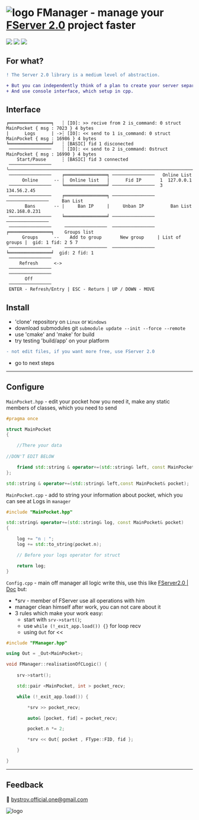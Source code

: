 # ![logo](https://user-images.githubusercontent.com/92841151/194349274-67019ddb-81a4-4d17-a03f-7e52cb541845.png) FManager - manage your [FServer 2.0](https://github.com/ArtemBystrovOfficial/FServer2.0) project faster

<span>
<img src ="https://img.shields.io/badge/Linux-FCC624?style=for-the-badge&logo=linux&logoColor=black"/>
<img src ="https://img.shields.io/badge/mac%20os-000000?style=for-the-badge&logo=apple&logoColor=white"/>
<img src ="https://img.shields.io/badge/Windows-0078D6?style=for-the-badge&logo=windows&logoColor=white"/>
</span>

## For what?

```diff
! The Server 2.0 library is a medium level of abstraction. 
```

```diff
+ But you can independently think of a plan to create your server separate from the client
+ And use console interface, which setup in cpp.
```
## Interface

```
╒════════════════╕   ┆ [IO]: >> recive from 2 is_command: 0 struct MainPocket { msg : 7023 } 4 bytes
|      Logs      | ->┆ [IO]: << send to 1 is_command: 0 struct MainPocket { msg : 16986 } 4 bytes
╘════════════════╛   ┆ [BASIC] fid 1 disconected
 ────────────────    ┆ [IO]: << send to 2 is_command: 0struct MainPocket { msg : 16990 } 4 bytes
    Start/Pause      ┆ [BASIC] fid 3 connected
 ────────────────    ╰──────────────────────────────────────────────────────────────────────────────── 
 ────────────────    ╒════════════════╕ ────────────────   Online List
      Online      -- |  Online list   |      Fid IP       1  127.0.0.1 
 ────────────────    ╘════════════════╛ ────────────────  3  134.56.2.45 
 ────────────────    ╒════════════════╕ ────────────────  ────────────────     Ban List
       Bans       -- |     Ban IP     |     Unban IP          Ban List      192.168.0.231
 ────────────────    ╘════════════════╛ ────────────────  ────────────────
 ────────────────     ────────────────  ──────────────── ╒════════════════╕    Groups list
      Groups      --    Add to group       New group     | List of groups |  gid: 1 fid: 2 5 7
 ────────────────     ────────────────  ──────────────── ╘════════════════╛  gid: 2 fid: 1 
 ────────────────
     Refresh      <->
 ────────────────
 ────────────────
       Off
 ────────────────
 ENTER - Refresh/Entry | ESC - Return | UP / DOWN - MOVE
```
## Install

- 'clone' repository on `Linux` or `Windows`
- download submodules git `submodule update --init --force --remote`
- use 'cmake' and 'make' for build
- try testing 'build/app' on your platform
```diff
- not edit files, if you want more free, use FServer 2.0
```
- go to next steps
____
## Configure
`MainPocket.hpp` - edit your pocket how you need it, make any static members of classes, which you need to send

```c++
#pragma once

struct MainPocket
{

    //There your data
    
//DON'T EDIT BELOW

    friend std::string & operator+=(std::string& left, const MainPocket& pocket);
};

std::string & operator+=(std::string& left,const MainPocket& pocket);

```   
                                                                                      
`MainPocket.cpp` - add to string your information about pocket, which you can see at Logs in `manager` 
```c++                                                                                
#include "MainPocket.hpp"

std::string& operator+=(std::string& log, const MainPocket& pocket)
{

    log += "n : "; 
    log += std::to_string(pocket.n);

    // Before your logs operator for struct

    return log;
}
```

`Config.cpp` - main off manager all logic write this, use this like [FServer2.0 | Doc](https://github.com/ArtemBystrovOfficial/FServer2.0) but:
- *srv - member of FServer use all operations with him
- manager clean himself after work, you can not care about it
- 3 rules which make your work easy:
  - start with `srv->start()`;
  - use `while (!_exit_app.load()) {}` for loop recv
  - using `Out` for <<

```c++
#include "FManager.hpp"

using Out = _Out<MainPocket>;

void FManager::realisationOfCLogic() { 
	
	srv->start();

	std::pair <MainPocket, int > pocket_recv;

	while (!_exit_app.load()) {

		*srv >> pocket_recv;

		auto& [pocket, fid] = pocket_recv;

		pocket.n *= 2;

		*srv << Out{ pocket , FType::FID, fid };

	}

}

```
_________

## Feedback
:email: bystrov.official.one@gmail.com

![logo](https://user-images.githubusercontent.com/92841151/163685103-54875fdc-2b7d-4e54-b73e-6564479622c6.png)

